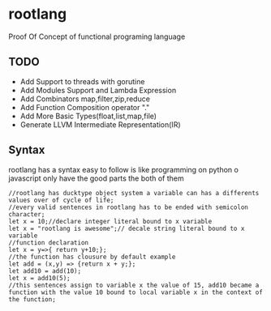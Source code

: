 # rootlang

Proof Of Concept of functional programing language 

## TODO

* Add Support to threads with gorutine
* Add Modules Support and Lambda Expression
* Add Combinators map,filter,zip,reduce
* Add Function Composition operator "."
* Add More Basic Types(float,list,map,file)
* Generate LLVM Intermediate Representation(IR)

## Syntax
rootlang has a syntax easy to follow is like programming on python o javascript only have the good parts the both of them
```rootlang
//rootlang has ducktype object system a variable can has a differents values over of cycle of life;
//every valid sentences in rootlang has to be ended with semicolon character;
let x = 10;//declare integer literal bound to x variable
let x = "rootlang is awesome";// decale string literal bound to x variable
//function declaration
let x = y=>{ return y+10;};
//the function has clousure by default example
let add = (x,y) => {return x + y;};
let add10 = add(10);
let x = add10(5);
//this sentences assign to variable x the value of 15, add10 became a function with the value 10 bound to local variable x in the context of the function;
```
